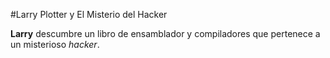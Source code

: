 #Larry Plotter y El Misterio del Hacker

**Larry** descumbre un libro de ensamblador y compiladores que pertenece a un misterioso *hacker*.